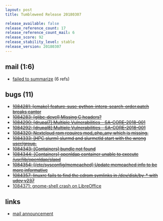 ```yaml
---
layout: post
title: Tumbleweed Release 20180307

release_available: false
release_reference_count: 17
release_reference_count_mail: 6
release_score: 92
release_stability_level: stable
release_version: 20180307
---
```


## mail (1:6)

- [failed to summarize](https://lists.opensuse.org/opensuse-factory/2018-03/msg00155.html) (6 refs)

## bugs (11)

<!--more-->

- ~~[1084281: \[cmake\] feature-suse-python-interp-search-order.patch breaks cantor](https://bugzilla.opensuse.org/show_bug.cgi?id=1084281)~~
- ~~[1084283: \[glibc-devel\] Missing C headers?](https://bugzilla.opensuse.org/show_bug.cgi?id=1084283)~~
- ~~[1084290: \[drupal7\] Multiple Vulnerabilities - SA-CORE-2018-001](https://bugzilla.opensuse.org/show_bug.cgi?id=1084290)~~
- ~~[1084292: \[drupal8\] Multiple Vulnerabilities - SA-CORE-2018-001](https://bugzilla.opensuse.org/show_bug.cgi?id=1084292)~~
- ~~[1084320: Nextcloud rpm requires mod_php_any which is missing.](https://bugzilla.opensuse.org/show_bug.cgi?id=1084320)~~
- ~~[1084333: \[HPC,slurm\] slurmd and slurmctld start with the wrong user/group.](https://bugzilla.opensuse.org/show_bug.cgi?id=1084333)~~
- ~~[1084343: \[Containers\] bundle not found](https://bugzilla.opensuse.org/show_bug.cgi?id=1084343)~~
- ~~[1084344: \[Containers\] openldap container unable to execute /usr/lib/openldap/slapd](https://bugzilla.opensuse.org/show_bug.cgi?id=1084344)~~
- ~~[1084354: \[/etc/sysconfig/memcached\] Update memcached info to be more informative](https://bugzilla.opensuse.org/show_bug.cgi?id=1084354)~~
- ~~[1084357: linuxrc fails to find the cdrom symlinks in /dev/disk/by-* with udev v237](https://bugzilla.opensuse.org/show_bug.cgi?id=1084357)~~
- [1084371: gnome-shell crash on LibreOffice](https://bugzilla.opensuse.org/show_bug.cgi?id=1084371)



## links

- [mail announcement](https://lists.opensuse.org/opensuse-factory/2018-03/msg00145.html)

